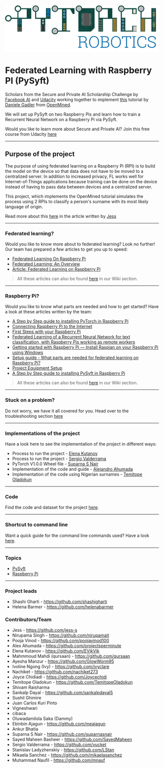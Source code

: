 ![PyTorch Robotics logo](Alejandro%20Ahumada/logo/export/PyTorch-Robotics_Logo_v001@2x.png "PyTorch Robotics logo")

# Federated Learning with Raspberry PI (PySyft)
Scholars from the Secure and Private AI Scholarship Challenge by [Facebook AI](https://ai.facebook.com/) and [Udacity](https://www.udacity.com/) working together to implement [this](https://blog.openmined.org/federated-learning-of-a-rnn-on-raspberry-pis/) tutorial by [Daniele Gadler](https://github.com/DanyEle) from [OpenMined](https://www.openmined.org/).

We will set up PySyft on two Raspberry Pis and learn how to train a Recurrent Neural Network on a Raspberry Pi via PySyft.

Would you like to learn more about Secure and Private AI? Join this free course from Udacity [here](https://www.udacity.com/course/secure-and-private-ai--ud185)

***

## Purpose of the project
The purpose of using federated learning on a Raspberry Pi (RPI) is to build the model on the device so that data does not have to be moved to a centralized server. In addition to increased privacy, FL works well for Internet-of-Things applications because training can be done on the device instead of having to pass data between devices and a centralized server.

This project, which implements the OpenMined tutorial simulates the process using 2 RPIs to classify a person's surname with its most likely language of origin.

Read more about this [here](https://github.com/shashigharti/federated-learning-on-raspberry-pi/wiki/Federated-learning:-Articles-written-by-the-scholars-of-SPAIC) in the article written by [Jess](https://github.com/jess-s) 

***
### Federated learning?
Would you like to know more about to federated learning? Look no further! Our team has prepared a few articles to get you up to speed:
- [Federated Learning On Raspberry Pi](https://medium.com/@ayeshamanzur123/federated-learning-on-raspberry-pi-8c470cfe7cd3)
- [Federated Learning: An Overview](https://medium.com/secure-and-private-ai-writing-challenge/federated-learning-an-overview-64708606297f)
- [Article: Federated Learning on Raspberry Pi](https://github.com/shashigharti/federated-learning-on-raspberry-pi/wiki/Federated-learning:-Articles-written-by-the-scholars-of-SPAIC)
> All these articles can also be found [here](https://github.com/shashigharti/federated-learning-on-raspberry-pi/wiki/Federated-learning:-Articles-written-by-the-scholars-of-SPAIC) in our Wiki section.

***
### Raspberry Pi?
Would you like to know what parts are needed and how to get started? Have a look at these articles written by the team:
- [A Step by Step guide to installing PyTorch in Raspberry Pi](https://medium.com/@suparnasnair/a-step-by-step-guide-to-installing-pytorch-in-raspberry-pi-a1491bb80531)
- [Connecting Raspberry Pi to the Internet](https://medium.com/@suparnasnair/connecting-raspberry-pi-to-the-internet-7a6e98da21ac)
- [First Steps with your Raspberry Pi](https://medium.com/@suparnasnair/first-steps-with-your-raspberry-pi-5917f980a48)
- [Federated Learning of a Recurrent Neural Network for text classification, with Raspberry Pis working as remote workers](https://medium.com/@m.naufil1/federated-learning-of-a-recurrent-neural-network-for-text-classification-with-raspberry-pis-6ce184f85a2a)
- [Getting started with Raspberry Pi — Install Raspian on your Raspberry Pi using Windows](https://medium.com/@sarahhelena.barmer/getting-started-with-raspberry-pi-install-raspian-on-your-raspberry-pi-using-windows-e6df42decf56)
- [Setup guide - What parts are needed for federated learning on Raspberry Pi?](https://medium.com/@elena.kutanov/setup-guide-what-parts-are-needed-for-federated-learning-on-raspberry-pi-7c0c7b06ab3b)
- [Project Equipment Setup](https://medium.com/@jcchidiadi/federated-learning-with-raspberry-pi-project-equipment-setup-38c2f88cb677)
- [A Step by Step guide to installing PySyft in Raspberry Pi](https://medium.com/@suparnasnair/a-step-by-step-guide-to-installing-pysyft-in-raspberry-pi-d8d10c440c37)
> All these articles can also be found [here](https://github.com/shashigharti/federated-learning-on-raspberry-pi/wiki/Raspberry-Pi-tutorials:-Tutorials-written-by-the-scholars-of-SPAIC) in our Wiki section.
***
### Stuck on a problem?
Do not worry, we have it all covered for you. Head over to the troubleshooting section [here](https://github.com/shashigharti/federated-learning-on-raspberry-pi/wiki/Troubleshooting)
***
### Implementations of the project
Have a look here to see the implementation of the project in different ways:
- Process to run the project - [Elena Kutanov](https://github.com/shashigharti/federated-learning-on-raspberry-pi/tree/master/elena_kutanov)
- Process to run the project - [Sergio Valderrama](https://github.com/shashigharti/federated-learning-on-raspberry-pi/tree/master/sergio_valderrama)
- PyTorch V1.0.0 Wheel file - [Suparna S Nair](https://github.com/shashigharti/federated-learning-on-raspberry-pi/tree/master/pytorch_wheels)
- Implementation of the code and guide - [Alejandro Ahumada](https://github.com/shashigharti/federated-learning-on-raspberry-pi/tree/master/alejandro_ahumada)
- Implementation of the code using Nigerian surnames - [Temitope Oladokun](https://github.com/shashigharti/federated-learning-on-raspberry-pi/blob/master/Temitope%20Oladokun)
***
### Code
Find the code and dataset for the project [here](https://github.com/shashigharti/federated-learning-on-raspberry-pi/tree/master/Federated%20Recurrent%20Neural%20Network).
***
### Shortcut to command line
Want a quick guide for the command line commands used? Have a look [here](https://github.com/shashigharti/federated-learning-on-raspberry-pi/tree/master/command-line).
***
### Topics
   - [PySyft](https://github.com/OpenMined/PySyft)
   - [Raspberry Pi](https://www.raspberrypi.org/)
   
***
### Project leads
- Shashi Gharti - https://github.com/shashigharti
- Helena Barmer - https://github.com/helenabarmer

### Contributors/Team
- Jess - https://github.com/jess-s
- Nirupama Singh - https://github.com/nirupamait
- Pooja Vinod - https://github.com/poojavinod100
- Alex Ahumada - https://github.com/projectsperminute
- Elena Kutanov - https://github.com/EVikVik
- Mahmmoud Mahdi (qursaan) - https://github.com/qursaan
- Ayesha Manzur - https://github.com/GlowWorm95
- Ivoline Ngong (Ivy) - https://github.com/ivyclare
- Nachiket - https://github.com/nachiket273
- Joyce Chidiadi - https://github.com/Joycechidi
- Temitope Oladokun - https://github.com/TemitopeOladokun
- Shivam Raisharma
- Sankalp Dayal - https://github.com/sankalpdayal5
- Sushil Ghimire
- Juan Carlos Kuri Pinto
- Vigneshwari
- cibaca
- Oluwadamilola Saka (Dammy)
- Ebinbin Ajagun - https://github.com/meajagun
- Ankur Bhatia
- Suparna S Nair - https://github.com/suparnasnair
- Sayed Maheen Basheer - https://github.com/SayedMaheen
- Sergio Valderrama - https://github.com/vucket
- Stanislav Ladyzhenskiy - https://github.com/LStan
- Mikaela Sanchez - https://github.com/mikaelasanchez
- Muhammad Naufil - https://github.com/mnauf

